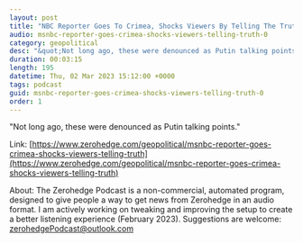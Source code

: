 ```yaml
---
layout: post
title: "NBC Reporter Goes To Crimea, Shocks Viewers By Telling The Truth"
audio: msnbc-reporter-goes-crimea-shocks-viewers-telling-truth-0
category: geopolitical
desc: "&quot;Not long ago, these were denounced as Putin talking points.&quot;"
duration: 00:03:15
length: 195
datetime: Thu, 02 Mar 2023 15:12:00 +0000
tags: podcast
guid: msnbc-reporter-goes-crimea-shocks-viewers-telling-truth-0
order: 1
---
```

&quot;Not long ago, these were denounced as Putin talking points.&quot;

Link: [https://www.zerohedge.com/geopolitical/msnbc-reporter-goes-crimea-shocks-viewers-telling-truth](https://www.zerohedge.com/geopolitical/msnbc-reporter-goes-crimea-shocks-viewers-telling-truth)

About: The Zerohedge Podcast is a non-commercial, automated program, designed to give people a way to get news from Zerohedge in an audio format.  I am actively working on tweaking and improving the setup to create a better listening experience (February 2023).  Suggestions are welcome: [zerohedgePodcast@outlook.com](mailto:zerohedgePodcast@outlook.com)
